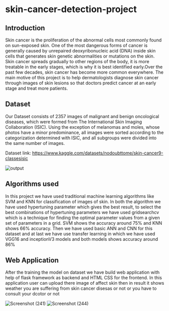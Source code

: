 # skin-cancer-detection-project

## Introduction
Skin cancer is the proliferation of the abnormal cells most commonly found on sun-exposed skin. One of the most dangerous forms of cancer is generally caused by unrepaired deoxyribonucleic acid (DNA) inside skin cells that generates skin genetic abnormalities or mutations on the skin. Skin cancer spreads gradually to other regions of the body, it is more treatable in the early stages, which is why it is best identified early.Over the past few decades, skin cancer has become more common everywhere.
The main motive of this project is to help dermatologists diagnose skin cancer through images of skin lesions so that doctors predict cancer at an early stage and treat more patients.


## Dataset

Our Dataset consists of 2357 images of malignant and benign oncological diseases, which were formed from The International Skin Imaging Collaboration (ISIC). Using the exception of melanomas and moles, whose photos have a minor predominance, all images were sorted according to the categorization determined with ISIC, and all subgroups were divided into the same number of images.

Dataset link: https://www.kaggle.com/datasets/nodoubttome/skin-cancer9-classesisic

![output](https://user-images.githubusercontent.com/72223953/199020925-04116602-aa6b-4906-8c79-35ef117a021a.jpg)


## Algorithms used

In this project we have used traditional machine learning algorithms like SVM and KNN for classification of images of skin. In both the algorithm we have used hypertuning parameter which gives the best result, to select the best combinations of hypertuning parameters we have used gridsearchcv which is a technique for finding the optimal parameter values from a given set of parameters in a grid. SVM shows the accuracy around 75% and KNN shows 66% accuracy. Then we have used basic ANN and CNN for this dataset and at last we have use transfer learning in which we have used VGG16 and inceptionV3 models and both models shows accuracy around 86%

## Web Application

After the training the model on dataset we have build web application with help of flask framework as backend and HTML CSS for the frontend. In this application user can upload there image of affect skin then in result it shows weather you are suffering from skin cancer disesas or not or you have to consult your dcotor or not

![Screenshot (241)](https://user-images.githubusercontent.com/72223953/199036220-f248936c-627f-40f8-a4b4-98035b1fdc7a.png)
![Screenshot (244)](https://user-images.githubusercontent.com/72223953/199036999-fd55e8e7-1097-4716-b343-37dc756636ef.png)


